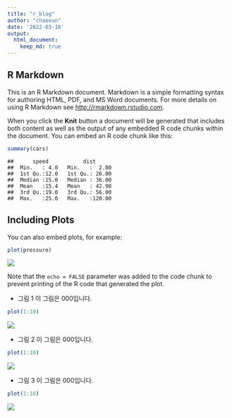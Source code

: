 ```yaml
---
title: "r_blog"
author: "chaeeun"
date: '2022-03-16'
output:
  html_document:
    keep_md: true
---
```




## R Markdown

This is an R Markdown document. Markdown is a simple formatting syntax for authoring HTML, PDF, and MS Word documents. For more details on using R Markdown see <http://rmarkdown.rstudio.com>.

When you click the **Knit** button a document will be generated that includes both content as well as the output of any embedded R code chunks within the document. You can embed an R code chunk like this:


```r
summary(cars)
```

```
##      speed           dist       
##  Min.   : 4.0   Min.   :  2.00  
##  1st Qu.:12.0   1st Qu.: 26.00  
##  Median :15.0   Median : 36.00  
##  Mean   :15.4   Mean   : 42.98  
##  3rd Qu.:19.0   3rd Qu.: 56.00  
##  Max.   :25.0   Max.   :120.00
```

## Including Plots

You can also embed plots, for example:


```r
plot(pressure)
```

![](/images/r_blog_files/figure-html/pressure-1.png)<!-- -->

Note that the `echo = FALSE` parameter was added to the code chunk to prevent printing of the R code that generated the plot.

- 그림 1
이 그림은 000입니다.


```r
plot(1:10)
```

![](/images/r_blog_files/figure-html/unnamed-chunk-1-1.png)<!-- -->


- 그림 2
이 그림은 000입니다.


```r
plot(1:10)
```

![](/images/r_blog_files/figure-html/unnamed-chunk-2-1.png)<!-- -->


- 그림 3
이 그림은 000입니다.


```r
plot(1:10)
```

![](/images/r_blog_files/figure-html/unnamed-chunk-3-1.png)<!-- -->
